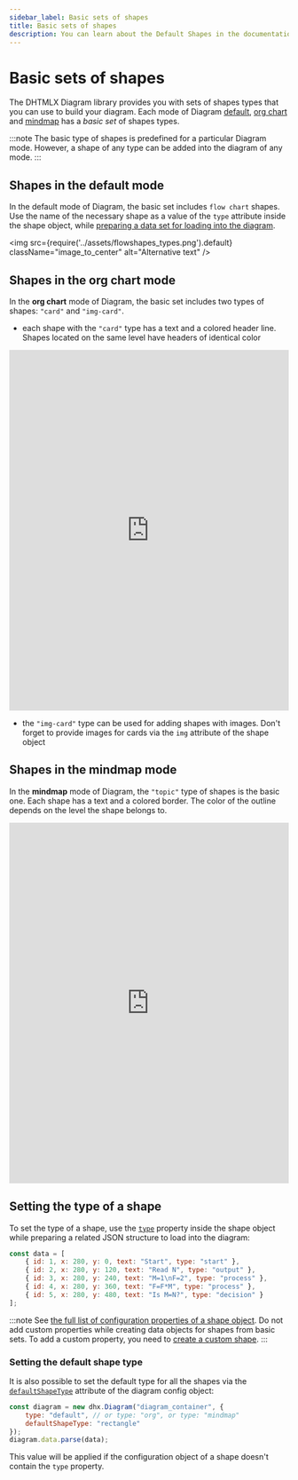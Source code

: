 ```yaml
---
sidebar_label: Basic sets of shapes
title: Basic sets of shapes
description: You can learn about the Default Shapes in the documentation of the DHTMLX JavaScript Diagram library. Browse developer guides and API reference, try out code examples and live demos, and download a free 30-day evaluation version of DHTMLX Diagram.
---
```


# Basic sets of shapes

The DHTMLX Diagram library provides you with sets of shapes types that you can use to build your diagram. Each mode of Diagram [default](#shapes-in-the-default-mode), [org chart](#shapes-in-the-org-chart-mode) and [mindmap](#shapes-in-the-mindmap-mode) has a *basic set* of shapes types. 

:::note
The basic type of shapes is predefined for a particular Diagram mode. However, a shape of any type can be added into the diagram of any mode.
:::

## Shapes in the default mode

In the default mode of Diagram, the basic set includes `flow chart` shapes. Use the name of the necessary shape as a value of the `type` attribute inside the shape object, while [preparing a data set for loading into the diagram](/guides/loading_data/#preparing-data-to-load).


<img
  src={require('../assets/flowshapes_types.png').default}
  className="image_to_center"
  alt="Alternative text"
/>

## Shapes in the org chart mode

In the **org chart** mode of Diagram, the basic set includes two types of shapes: `"card"` and `"img-card"`. 

- each shape with the `"card"` type has a text and a colored header line. Shapes located on the same level have headers of identical color

<iframe src="https://snippet.dhtmlx.com/5ign6fyy?mode=result" frameborder="0" class="snippet_iframe" width="100%" height="650"></iframe>

- the `"img-card"` type can be used for adding shapes with images. Don't forget to provide images for cards via the `img` attribute of the shape object

## Shapes in the mindmap mode

In the **mindmap** mode of Diagram, the `"topic"` type of shapes is the basic one. Each shape has a text and a colored border. The color of the outline depends on the level the shape belongs to.

<iframe src="https://snippet.dhtmlx.com/3igf1gd5?mode=result" frameborder="0" class="snippet_iframe" width="100%" height="650"></iframe>

## Setting the type of a shape

To set the type of a shape, use the [`type`](/shapes/configuration_properties/) property inside the shape object while preparing a related JSON structure to load into the diagram:

~~~jsx
const data = [
    { id: 1, x: 280, y: 0, text: "Start", type: "start" },
    { id: 2, x: 280, y: 120, text: "Read N", type: "output" },
    { id: 3, x: 280, y: 240, text: "M=1\nF=2", type: "process" },
    { id: 4, x: 280, y: 360, text: "F=F*M", type: "process" },
    { id: 5, x: 280, y: 480, text: "Is M=N?", type: "decision" }
];
~~~

:::note
See [the full list of configuration properties of a shape object](/shapes/configuration_properties/). Do not add custom properties while creating data objects for shapes from basic sets. To add a custom property, you need to [create a custom shape](/shapes/custom_shape/).
:::

### Setting the default shape type

It is also possible to set the default type for all the shapes via the [`defaultShapeType`](../api/diagram/defaultshapetype_property.md) attribute of the diagram config object:

~~~jsx
const diagram = new dhx.Diagram("diagram_container", {
    type: "default", // or type: "org", or type: "mindmap" 
    defaultShapeType: "rectangle"
});
diagram.data.parse(data);
~~~

This value will be applied if the configuration object of a shape doesn't contain the `type` property.

